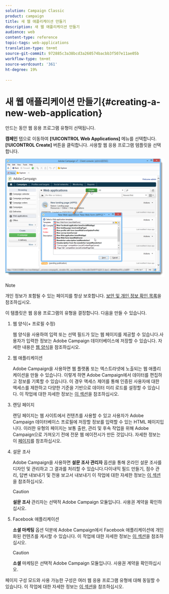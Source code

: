 ```yaml
---
solution: Campaign Classic
product: campaign
title: 새 웹 애플리케이션 만들기
description: 새 웹 애플리케이션 만들기
audience: web
content-type: reference
topic-tags: web-applications
translation-type: tm+mt
source-git-commit: 972885c3a38bcd3a260574bacbb3f507e11ae05b
workflow-type: tm+mt
source-wordcount: '361'
ht-degree: 19%

---
```



# 새 웹 애플리케이션 만들기{#creating-a-new-web-application}

만드는 동안 웹 응용 프로그램 유형이 선택됩니다.

**캠페인** 탭으로 이동하여 **[!UICONTROL Web Applications]** 메뉴를 선택합니다. **[!UICONTROL Create]** 버튼을 클릭합니다. 사용할 웹 응용 프로그램 템플릿을 선택합니다.

![](assets/webapp_create_from_campaign.png)

>[!NOTE]
>
>개인 정보가 포함될 수 있는 페이지를 항상 보호합니다. [보안 및 개인 정보 확인 목록](https://helpx.adobe.com/campaign/kb/acc-security.html#privacy)을 참조하십시오.

이 템플릿은 웹 응용 프로그램의 유형을 결정합니다. 다음을 만들 수 있습니다.

1. 웹 양식(+ 프로필 수정)

   웹 양식을 사용하여 입력 또는 선택 필드가 있는 웹 페이지를 제공할 수 있습니다.사용자가 입력한 정보는 Adobe Campaign 데이터베이스에 저장할 수 있습니다. 자세한 내용은 [웹 양식](../../web/using/about-web-forms.md)을 참조하십시오.

1. 웹 애플리케이션

   Adobe Campaign을 사용하면 웹 플랫폼 또는 엑스트라넷에 노출되는 웹 애플리케이션을 만들 수 있습니다. 이렇게 하면 Adobe Campaign에서 데이터를 편집하고 정보를 기록할 수 있습니다. 이 경우 액세스 제어를 통해 인증된 사용자에 대한 액세스를 제한하고 다양한 기준을 기반으로 데이터 미리 로드를 설정할 수 있습니다. 이 작업에 대한 자세한 정보는 [이 섹션](../../web/using/about-web-applications.md)을 참조하십시오.

1. 랜딩 페이지

   랜딩 페이지는 웹 사이트에서 컨텐츠를 사용할 수 있고 사용자가 Adobe Campaign 데이터베이스 프로필에 저장할 정보를 입력할 수 있는 HTML 페이지입니다. 이러한 유형의 페이지는 보통 출판, 관리 및 후속 작업을 위해 Adobe Campaign으로 가져오기 전에 전문 웹 에이전시가 만든 것입니다. 자세한 정보는 이 [페이지](../../web/using/creating-a-landing-page.md)를 참조하십시오.

1. 설문 조사

   Adobe Campaign을 사용하면 **설문 조사 관리자** 옵션을 통해 온라인 설문 조사를 디자인 및 관리하고 그 결과를 처리할 수 있습니다.다이내믹 필드 만들기, 점수 관리, 답변 내보내기 및 전용 보고서 내보내기 이 작업에 대한 자세한 정보는 [이 섹션](../../web/using/about-surveys.md)을 참조하십시오.

   >[!CAUTION]
   >
   >**설문 조사** 관리자는 선택적 Adobe Campaign 모듈입니다. 사용권 계약을 확인하십시오.

1. Facebook 애플리케이션

   **소셜 마케팅** 옵션 덕분에 Adobe Campaign에서 Facebook 애플리케이션에 개인화된 컨텐츠를 게시할 수 있습니다. 이 작업에 대한 자세한 정보는 [이 섹션](../../social/using/about-social-marketing.md)을 참조하십시오.

   >[!CAUTION]
   >
   >**소셜** 마케팅은 선택적 Adobe Campaign 모듈입니다. 사용권 계약을 확인하십시오.

페이지 구성 모드와 사용 가능한 구성은 여러 웹 응용 프로그램 유형에 대해 동일할 수 있습니다. 이 작업에 대한 자세한 정보는 [이 섹션](../../web/using/about-web-forms.md)을 참조하십시오.

